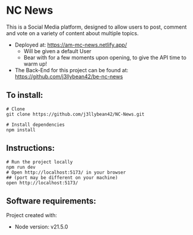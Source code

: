 # NC News

This is a Social Media platform, designed to allow users to post, comment and vote on a variety of content about multiple topics.

* Deployed at: https://am-mc-news.netlify.app/
    * Will be given a default User
    * Bear with for a few moments upon opening, to give the API time to warm up!
* The Back-End for this project can be found at: https://github.com/j3llybean42/be-nc-news

## To install:
```
# Clone
git clone https://github.com/j3llybean42/NC-News.git

# Install dependencies
npm install
```

## Instructions:
```
# Run the project locally
npm run dev
# Open http://localhost:5173/ in your browser
## (port may be different on your machine)
open http://localhost:5173/
```


## Software requirements:
Project created with:
* Node version: v21.5.0